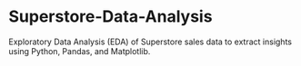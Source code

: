 # Superstore-Data-Analysis
Exploratory Data Analysis (EDA) of Superstore sales data to extract insights using Python, Pandas, and Matplotlib.
